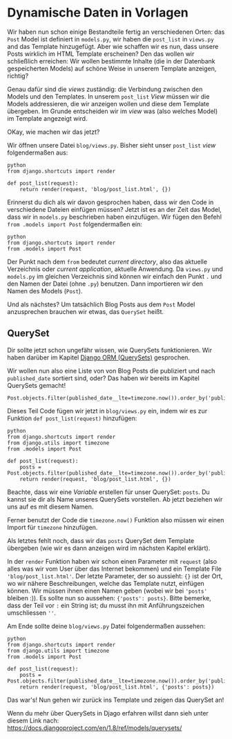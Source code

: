 # Dynamische Daten in Vorlagen

Wir haben nun schon einige Bestandteile fertig an verschiedenen Orten: das `Post` Model ist definiert in `models.py`, wir haben die `post_list` in `views.py` and das Template hinzugefügt. Aber wie schaffen wir es nun, dass unsere Posts wirklich im HTML Template erscheinen? Den das wollen wir schließlich erreichen: Wir wollen bestimmte Inhalte (die in der Datenbank gespeicherten Models) auf schöne Weise in unserem Template anzeigen, richtig?

Genau dafür sind die *views* zuständig: die Verbindung zwischen den Models und den Templates. In unserem `post_list` *View* müssen wir die Models addressieren, die wir anzeigen wollen und diese dem Template übergeben. Im Grunde entscheiden wir im *view* was (also welches Model) im Template angezeigt wird.

OKay, wie machen wir das jetzt?

Wir öffnen unsere Datei `blog/views.py`. Bisher sieht unser `post_list` *view* folgendermaßen aus:

    python
    from django.shortcuts import render
    
    def post_list(request):
        return render(request, 'blog/post_list.html', {})
    

Erinnerst du dich als wir davon gesprochen haben, dass wir den Code in verschiedene Dateien einfügen müssen? Jetzt ist es an der Zeit das Model, dass wir in `models.py` beschrieben haben einzufügen. Wir fügen den Befehl `from .models import Post` folgendermaßen ein:

    python
    from django.shortcuts import render
    from .models import Post
    

Der Punkt nach dem `from` bedeutet *current directory*, also das aktuelle Verzeichnis oder *current application*, aktuelle Anwendung. Da `views.py` und `models.py` im gleichen Verzeichnis sind können wir einfach den Punkt `.` und den Namen der Datei (ohne `.py`) benutzen. Dann importieren wir den Namen des Models (`Post`).

Und als nächstes? Um tatsächlich Blog Posts aus dem `Post` Model anzusprechen brauchen wir etwas, das `QuerySet` heißt.

## QuerySet

Dir sollte jetzt schon ungefähr wissen, wie QuerySets funktionieren. Wir haben darüber im Kapitel [Django ORM (QuerySets)][1] gesprochen.

 [1]: ../django_orm/README.md

Wir wollen nun also eine Liste von von Blog Posts die publiziert und nach `published_date` sortiert sind, oder? Das haben wir bereits im Kapitel QuerySets gemacht!

    Post.objects.filter(published_date__lte=timezone.now()).order_by('published_date')
    

Dieses Teil Code fügen wir jetzt in `blog/views.py` ein, indem wir es zur Funktion `def post_list(request)` hinzufügen:

    python
    from django.shortcuts import render
    from django.utils import timezone
    from .models import Post
    
    def post_list(request):
        posts = Post.objects.filter(published_date__lte=timezone.now()).order_by('published_date')
        return render(request, 'blog/post_list.html', {})
    

Beachte, dass wir eine *Variable* erstellen für unser QuerySet: `posts`. Du kannst sie dir als Name unseres QuerySets vorstellen. Ab jetzt beziehen wir uns auf es mit diesem Namen.

Ferner benutzt der Code die `timezone.now()` Funktion also müssen wir einen Import für `timezone` hinzufügen.

Als letztes fehlt noch, dass wir das `posts` QuerySet dem Template übergeben (wie wir es dann anzeigen wird im nächsten Kapitel erklärt).

In der `render` Funktion haben wir schon einen Parameter mit `request` (also alles was wir vom User über das Internet bekommen) und ein Template File `'blog/post_list.html'`. Der letzte Parameter, der so aussieht: `{}` ist der Ort, wo wir nähere Beschreibungen, welche das Template nutzt, einfügen können. Wir müssen ihnen einen Namen geben (wobei wir bei `'posts'` bleiben :)). Es sollte nun so aussehen: `{'posts': posts}`. Bitte bemerke, dass der Teil vor `:` ein String ist; du musst ihn mit Anführungszeichen umschliessen `''`.

Am Ende sollte deine `blog/views.py` Datei folgendermaßen aussehen:

    python
    from django.shortcuts import render
    from django.utils import timezone
    from .models import Post
    
    def post_list(request):
        posts = Post.objects.filter(published_date__lte=timezone.now()).order_by('published_date')
        return render(request, 'blog/post_list.html', {'posts': posts})
    

Das war's! Nun gehen wir zurück ins Template und zeigen das QuerySet an!

Wenn du mehr über QuerySets in Djago erfahren willst dann sieh unter diesem Link nach: https://docs.djangoproject.com/en/1.8/ref/models/querysets/